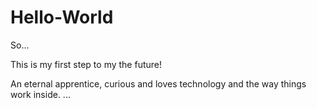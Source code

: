 # Hello-World

So...

This is my first step to my the future!

An eternal apprentice, curious and loves technology and the way things work inside.
...
